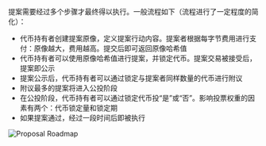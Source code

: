 提案需要经过多个步骤才最终得以执行。一般流程如下（流程进行了一定程度的简化）：

 - 代币持有者创建提案原像，定义提案行动内容。提案者根据每字节费用进行支付：原像越大，费用越高。提交后即可返回原像哈希值
 - 代币持有者可以使用原像哈希值进行提案，并锁定代币。提案交易被接受后，提案即公示
 - 提案公示后，代币持有者可以通过锁定与提案者同样数量的代币进行附议
 - 附议最多的提案将进入公投阶段
 - 在公投阶段，代币持有者可以通过锁定代币投“是”或“否”。影响投票权重的因素有两个：代币锁定量和锁定期
 - 如果提案通过，经过一段时间后即被执行

![Proposal Roadmap](/images/governance/governance-proposal-roadmap.png)